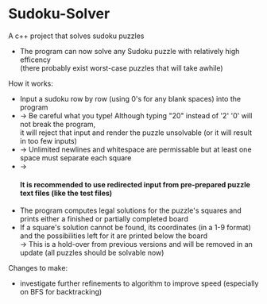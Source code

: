 Sudoku-Solver
=============

A c++ project that solves sudoku puzzles

* The program can now solve any Sudoku puzzle with relatively high efficency<br>
  (there probably exist worst-case puzzles that will take awhile)

How it works:
* Input a sudoku row by row (using 0's for any blank spaces) into the program 
* -> Be careful what you type! Although typing "20" instead of '2' '0' will not break the program,<br> 
  it will reject that input and render the puzzle unsolvable (or it will result in too few inputs)
* -> Unlimited newlines and whitespace are permissable but at least one space must separate each square
* -> <h4>It is recommended to use redirected input from pre-prepared puzzle text files (like the test files)</h4>
* The program computes legal solutions for the puzzle's squares and prints either a finished or partially completed board
* If a square's solution cannot be found, its coordinates (in a 1-9 format) and the possibilities left for it are printed below the board<br>
  -> This is a hold-over from previous versions and will be removed in an update (all puzzles should be solvable now)

Changes to make:

* investigate further refinements to algorithm to improve speed (especially on BFS for backtracking)
